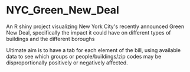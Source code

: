 # NYC_Green_New_Deal
An R shiny project visualizing New York City's recently announced Green New Deal, specifically the impact it could have on different types of buildings and the different boroughs

Ultimate aim is to have a tab for each element of the bill, using available data to see which groups or people/buildings/zip codes may be disproportionally positively or negatively affected.
